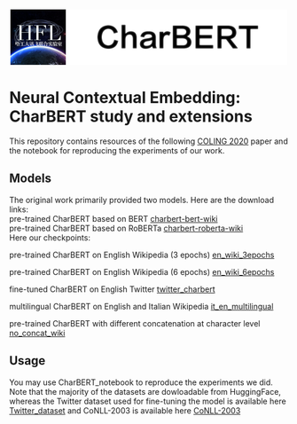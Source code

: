 <p align="center">
  <br>
    <img src="data/CharBert_logo.png" width="500" />  
  <br>
</p>
 
# Neural Contextual Embedding: CharBERT study and extensions 

This repository contains resources of the following [COLING 2020](https://www.coling2020.org) paper and the notebook for reproducing the experiments of our work.  


## Models
The original work primarily provided two models. Here are the download links:   
pre-trained CharBERT based on BERT [charbert-bert-wiki](https://drive.google.com/file/d/1rF5_LbA2qIHuehnNepGmjz4Mu6OqEzYT/view?usp=sharing)    
pre-trained CharBERT based on RoBERTa [charbert-roberta-wiki](https://drive.google.com/file/d/1tkO7_EH1Px7tXRxNDu6lzr_y8b4Q709f/view?usp=sharing)  
Here our checkpoints:

pre-trained CharBERT on English Wikipedia (3 epochs) [en_wiki_3epochs](https://drive.google.com/file/d/1niddqAc5yfnjyqQRCBlEWe2aKt-4Gsfn/view?usp=sharing)

pre-trained CharBERT on English Wikipedia (6 epochs) [en_wiki_6epochs](https://drive.google.com/file/d/1SwGVWVSiH9_ugoymzmZi0j0EgoW4EznI/view?usp=sharing)

fine-tuned CharBERT on English Twitter [twitter_charbert](https://drive.google.com/file/d/1vJgMe4sOa5BWllNFrnUqQgxquu4BErbg/view?usp=sharing)

multilingual CharBERT on English and Italian Wikipedia [it_en_multilingual](https://drive.google.com/file/d/1h9plzoZtPcy6exUFWOko_-ZiE90jM1Xs/view?usp=sharing)

pre-trained CharBERT with different concatenation at character level [no_concat_wiki](https://drive.google.com/file/d/1VrfcXmN--hLRJohuS535O8OauSsYeswH/view?usp=sharing)


## Usage
You may use CharBERT_notebook to reproduce the experiments we did. Note that the majority of the datasets are dowloadable from HuggingFace, whereas the Twitter dataset used for fine-tuning the model is available here [Twitter_dataset](https://drive.google.com/file/d/1KdX3DOmJZj5m_AmwAZWNfGiUumdgTx2t/view?usp=sharing) and CoNLL-2003 is available here [CoNLL-2003](https://drive.google.com/file/d/10POkHvLQyTqVp-twG7SqDdFCy1weWfLe/view?usp=sharing)

